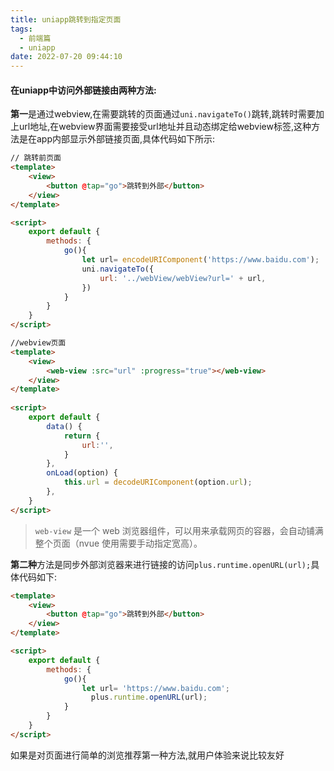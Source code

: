 ```yaml
---
title: uniapp跳转到指定页面
tags:
  - 前端篇
  - uniapp
date: 2022-07-20 09:44:10
---
```







#### 在uniapp中访问外部链接由两种方法:

**第一**是通过webview,在需要跳转的页面通过`uni.navigateTo()`跳转,跳转时需要加上url地址,在webview界面需要接受url地址并且动态绑定给webview标签,这种方法是在app内部显示外部链接页面,具体代码如下所示:

~~~html
// 跳转前页面
<template>
	<view>
		<button @tap="go">跳转到外部</button>
	</view>
</template>

<script>
	export default {
		methods: {
			go(){
				let url= encodeURIComponent('https://www.baidu.com');
				uni.navigateTo({
					url: '../webView/webView?url=' + url,
				})
			}
		}
	}
</script>

~~~

~~~html
//webview页面
<template>
	<view>
		<web-view :src="url" :progress="true"></web-view>
	</view>
</template>
 
<script>
    export default {
        data() {
            return {
                url:'',
            }
        },
        onLoad(option) {
            this.url = decodeURIComponent(option.url);
        },
    }
</script>

~~~

> `web-view` 是一个 web 浏览器组件，可以用来承载网页的容器，会自动铺满整个页面（nvue 使用需要手动指定宽高）。

**第二种**方法是同步外部浏览器来进行链接的访问`plus.runtime.openURL(url);`具体代码如下:

~~~html
<template>
	<view>
		<button @tap="go">跳转到外部</button>
	</view>
</template>

<script>
	export default {
		methods: {
			go(){
				let url= 'https://www.baidu.com';
                  plus.runtime.openURL(url);
			}
		}
	}
</script>
~~~

如果是对页面进行简单的浏览推荐第一种方法,就用户体验来说比较友好